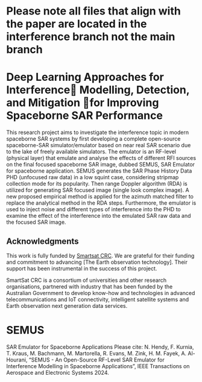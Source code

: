 # Please note all files that align with the paper are located in the interference branch not the main branch
# Deep Learning Approaches for Interference Modelling, Detection, and Mitigation for Improving Spaceborne SAR Performance
This research project aims to investigate the interference topic in modern spaceborne SAR systems by first developing a complete open-source spaceborne-SAR simulator/emulator based on near real SAR scenario due to the lake of freely available simulators. The emulator is an RF-level (physical layer) that emulate and analyse the effects of different RFI sources on the final focused spaceborne SAR image, dubbed SEMUS, SAR Emulator for spaceborne application. SEMUS generates the SAR Phase History Data PHD (unfocused raw data) in a low squint case, considering stripmap collection mode for its popularity. Then range Doppler algorithm (RDA) is utilized for generating SAR focused image (single look complex image). A new proposed empirical method is applied for the azimuth matched filter to replace the analytical method in the RDA steps. Furthermore, the emulator is used to inject noise and different types of interference into the PHD to examine the effect of the interference into the emulated SAR raw data and the focused SAR image. 

## Acknowledgments
This work is fully funded by [Smartsat CRC](https://www.smartsatcrc.com/). We are grateful for their funding and commitment to advancing [The Earth observation technology]. Their support has been instrumental in the success of this project.

SmartSat CRC is a consortium of universities and other research organisations, partnered with industry that has been funded by the Australian Government to develop know-how and technologies in advanced telecommunications and IoT connectivity, intelligent satellite systems and Earth observation next generation data services. 

# SEMUS
SAR Emulator for Spaceborne Applications
Please cite:
N. Hendy, F. Kurnia, T. Kraus, M. Bachmann, M. Martorella, R. Evans, M. Zink, H. M. Fayek, A. Al-Hourani, “SEMUS - An Open-Source RF-Level SAR Emulator for Interference Modelling in Spaceborne Applications”, IEEE Transactions on Aerospace and Electronic Systems 2024.
